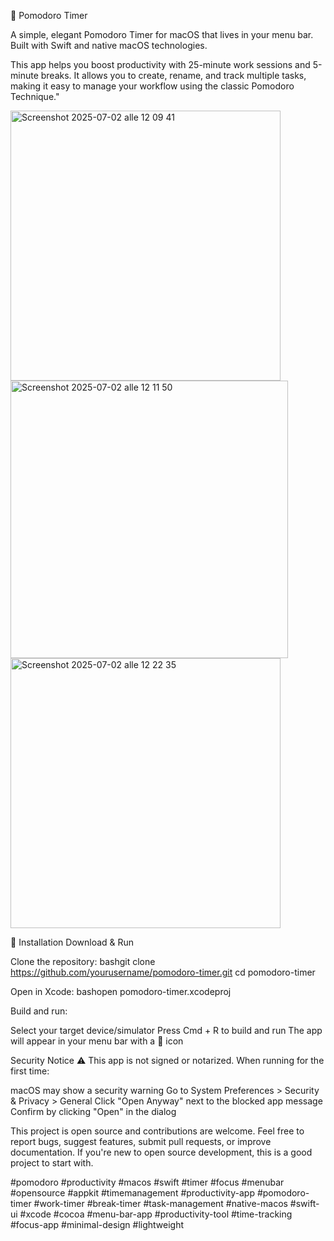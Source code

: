 🍅 Pomodoro Timer

A simple, elegant Pomodoro Timer for macOS that lives in your menu bar. Built with Swift and native macOS technologies.

This app helps you boost productivity with 25-minute work sessions and 5-minute breaks. It allows you to create, rename, and track multiple tasks, making it easy to manage your workflow using the classic Pomodoro Technique."

<img width="432" alt="Screenshot 2025-07-02 alle 12 09 41" src="https://github.com/user-attachments/assets/0f127f4a-9519-4f0c-9c4d-7d1bf38c9305" />

<img width="444" alt="Screenshot 2025-07-02 alle 12 11 50" src="https://github.com/user-attachments/assets/025c9a8c-9de8-482b-9c12-42f4a4ced62c" />

<img width="432" alt="Screenshot 2025-07-02 alle 12 22 35" src="https://github.com/user-attachments/assets/8ad49e6c-9a0b-42d7-84f3-4850902eed0b" />

🚀 Installation
Download & Run

Clone the repository:
bashgit clone https://github.com/yourusername/pomodoro-timer.git
cd pomodoro-timer

Open in Xcode:
bashopen pomodoro-timer.xcodeproj

Build and run:

Select your target device/simulator
Press Cmd + R to build and run
The app will appear in your menu bar with a 🍅 icon



Security Notice
⚠️ This app is not signed or notarized. When running for the first time:

macOS may show a security warning
Go to System Preferences > Security & Privacy > General
Click "Open Anyway" next to the blocked app message
Confirm by clicking "Open" in the dialog


This project is open source and contributions are welcome. Feel free to report bugs, suggest features, submit pull requests, or improve documentation. If you're new to open source development, this is a good project to start with.

#pomodoro #productivity #macos #swift #timer #focus #menubar #opensource #appkit #timemanagement #productivity-app #pomodoro-timer #work-timer #break-timer #task-management #native-macos #swift-ui #xcode #cocoa #menu-bar-app #productivity-tool #time-tracking #focus-app #minimal-design #lightweight

